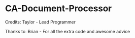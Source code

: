 CA-Document-Processor
==========

Credits:
Taylor - Lead Programmer

Thanks to:
Brian - For all the extra code and awesome advice
